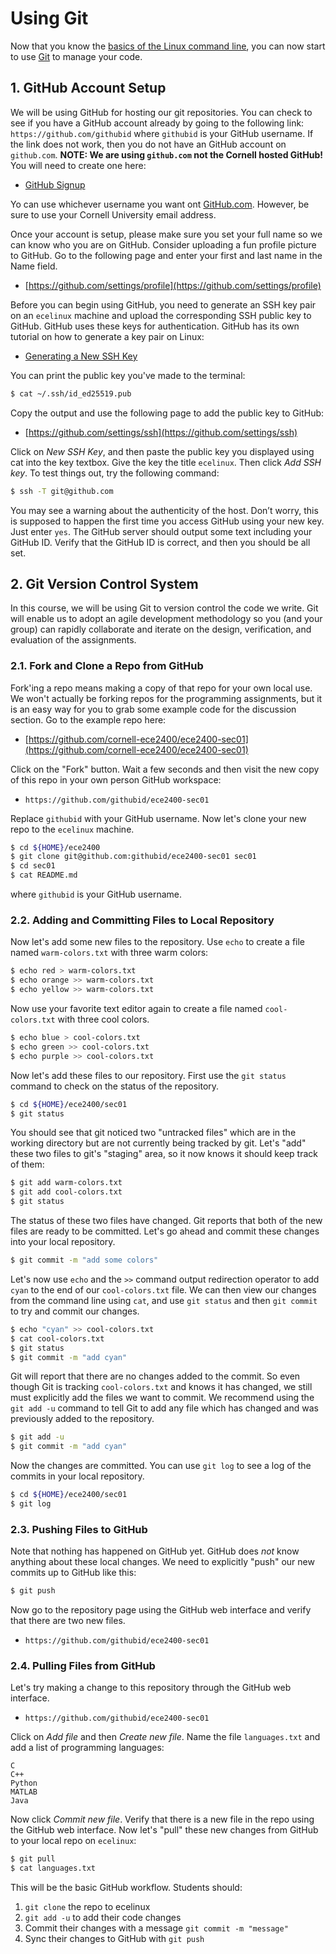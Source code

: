 # Using Git

Now that you know the [basics of the Linux command line](tut1-linux-cli.md),
you can now start to use [Git](https://git-scm.com) to manage your code.

## 1. GitHub Account Setup

We will be using GitHub for hosting our git repositories. You can check
to see if you have a GitHub account already by going to the following link:
`https://github.com/githubid` where `githubid` is your GitHub username.
If the link does not work, then you do not have an
GitHub account on `github.com`. **NOTE: We are using `github.com` not the
Cornell hosted GitHub!** You will need to create one here:

 - [GitHub Signup](https://github.com/signup)

Yo can use whichever username you want ont [GitHub.com](https://github.com).
However, be sure to use your Cornell University email address.

Once your account is setup, please make sure you set your full name so we
can know who you are on GitHub. Consider uploading a fun profile
picture to GitHub. Go to the following page and enter your
first and last name in the Name field.

- [https://github.com/settings/profile](https://github.com/settings/profile)

Before you can begin using GitHub, you need to generate an SSH key pair on
an `ecelinux` machine and upload the corresponding SSH public key to
GitHub. GitHub uses these keys for authentication. GitHub has its own tutorial on how to generate a key pair on Linux:

- [Generating a New SSH Key](https://docs.github.com/en/authentication/connecting-to-github-with-ssh/generating-a-new-ssh-key-and-adding-it-to-the-ssh-agent)

You can print the public key you've made to the terminal:

```bash
$ cat ~/.ssh/id_ed25519.pub
```

Copy the output and use the following page to add the public key to GitHub:

 - [https://github.com/settings/ssh](https://github.com/settings/ssh)

Click on _New SSH Key_, and then paste the public key you
displayed using cat into the key textbox. Give the key the title
`ecelinux`. Then click _Add SSH key_. To test things out, try the
following command:

```bash
$ ssh -T git@github.com
```

You may see a warning about the authenticity of the host. Don’t worry,
this is supposed to happen the first time you access GitHub using your
new key. Just enter `yes`. The GitHub server should output some text
including your GitHub ID. Verify that the GitHub ID is correct, and then
you should be all set.

## 2. Git Version Control System

In this course, we will be using Git to version control the code we write.
Git will enable us to adopt an agile development
methodology so you (and your group) can rapidly collaborate and iterate
on the design, verification, and evaluation of the assignments.

### 2.1. Fork and Clone a Repo from GitHub

Fork'ing a repo means making a copy of that repo for your own local use.
We won't actually be forking repos for the programming assignments, but
it is an easy way for you to grab some example code for the discussion
section. Go to the example repo here:

 - [https://github.com/cornell-ece2400/ece2400-sec01](https://github.com/cornell-ece2400/ece2400-sec01)

Click on the "Fork" button. Wait a few seconds and then visit the new
copy of this repo in your own person GitHub workspace:

 - `https://github.com/githubid/ece2400-sec01`

Replace `githubid` with your GitHub username. Now let's clone your new repo to the
`ecelinux` machine.

```bash
$ cd ${HOME}/ece2400
$ git clone git@github.com:githubid/ece2400-sec01 sec01
$ cd sec01
$ cat README.md
```

where `githubid` is your GitHub username.

### 2.2. Adding and Committing Files to Local Repository

Now let's add some new files to the repository. Use `echo` to create a
file named `warm-colors.txt` with three warm colors:

```bash
$ echo red > warm-colors.txt
$ echo orange >> warm-colors.txt
$ echo yellow >> warm-colors.txt
```

Now use your favorite text editor again to create a file named
`cool-colors.txt` with three cool colors.

```bash
$ echo blue > cool-colors.txt
$ echo green >> cool-colors.txt
$ echo purple >> cool-colors.txt
```

Now let's add these files to our repository. First use the `git status`
command to check on the status of the repository.

```bash
$ cd ${HOME}/ece2400/sec01
$ git status
```

You should see that git noticed two "untracked files" which are in
the working directory but are not currently being tracked by git. Let's
"add" these two files to git's "staging" area, so it now knows it should
keep track of them:

```bash
$ git add warm-colors.txt
$ git add cool-colors.txt
$ git status
```

The status of these two files have changed. Git reports that both of the
new files are ready to be committed. Let's go ahead and commit these
changes into your local repository.

```bash
$ git commit -m "add some colors"
```

Let's now use `echo` and the `>>` command output redirection operator to
add `cyan` to the end of our `cool-colors.txt` file. We can then view our
changes from the command line using `cat`, and use `git status` and then
`git commit` to try and commit our changes.

```bash
$ echo "cyan" >> cool-colors.txt
$ cat cool-colors.txt
$ git status
$ git commit -m "add cyan"
```

Git will report that there are no changes added to the commit. So even
though Git is tracking `cool-colors.txt` and knows it has changed, we
still must explicitly add the files we want to commit. We recommend using
the `git add -u` command to tell Git to
add any file which has changed and was previously added to the repository.

```bash
$ git add -u
$ git commit -m "add cyan"
```

Now the changes are committed. You can use `git log` to see a log of the
commits in your local repository.

```bash
$ cd ${HOME}/ece2400/sec01
$ git log
```

### 2.3. Pushing Files to GitHub

Note that nothing has happened on GitHub yet. GitHub does _not_ know
anything about these local changes. We need to explicitly "push" our new
commits up to GitHub like this:

```bash
$ git push
```

Now go to the repository page using the GitHub web interface and verify
that there are two new files.

 - `https://github.com/githubid/ece2400-sec01`

### 2.4. Pulling Files from GitHub

Let's try making a change to this repository through the GitHub
web interface.

 - `https://github.com/githubid/ece2400-sec01`

Click on _Add file_ and then _Create new file_. Name the file
`languages.txt` and add a list of programming languages:

    C
    C++
    Python
    MATLAB
    Java

Now click _Commit new file_. Verify that there is a new file in the repo
using the GitHub web interface. Now let's "pull" these new changes from
GitHub to your local repo on `ecelinux`:

```bash
$ git pull
$ cat languages.txt
```

This will be the basic GitHub workflow. Students should:

1. `git clone` the repo to ecelinux
2. `git add -u` to add their code changes
3. Commit their changes with a message `git commit -m "message"`
4. Sync their changes to GitHub with `git push`
